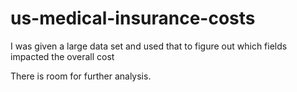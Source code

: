 # us-medical-insurance-costs
I was given a large data set and used that to figure out which fields impacted the overall cost

There is room for further analysis.
